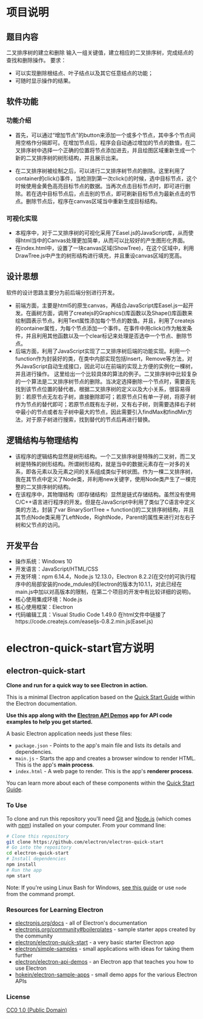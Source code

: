 # 项目说明

## 题目内容

二叉排序树的建立和删除
输入一组关键值，建立相应的二叉排序树，完成结点的查找和删除操作。
要求：
- 可以实现删除根结点、叶子结点以及其它任意结点的功能；
- 可随时显示操作的结果。

## 软件功能

### 功能介绍

- 首先，可以通过“增加节点”的button来添加一个或多个节点，其中多个节点间用空格作分隔即可。在增加节点后，程序会自动通过增加的节点的数值，在二叉排序树中选择一个正确的位置将节点添加进去，并且绘图区域重新生成一个新的二叉排序树的树形结构，并且展示出来。

- 在二叉排序树被绘制之后，可以进行二叉排序树节点的删除。这里利用了container的click()事件，当检测到第一次click()的时候，选中目标节点，这个时候使用金黄色高亮目标节点的数据。当再次点击目标节点时，即可进行删除。若在选中目标节点后，点击别的节点，即可刷新目标节点为最新点击的节点。删除节点后，程序在canvas区域当中重新生成目标结构。

### 可视化实现

- 本程序中，对于二叉排序树的可视化采用了Easel.js的JavaScript库，从而使得html当中的Canvas处理更加简单，从而可以比较好的产生图形化界面。
- 在index.html中，设置了一块canvas区域(ShowTree)，在这个区域中，利用DrawTree.js中产生的树形结构进行填充，并且重设canvas区域的宽高。

## 设计思想

软件的设计思路主要分为前后端分别进行开发。
- 前端方面，主要是html5的原生canvas，再结合JavaScript库Easel.js一起开发。在画树方面，调用了createjs的Graphics()库函数以及Shape()库函数来绘制圆表示节点。利用Text属性添加每个节点的数值。并且，利用了createjs的container属性，为每个节点添加一个事件。在事件中用click()作为触发条件，并且利用其他函数以及一个clear标记来处理是否选中一个节点、删除节点。
- 后端方面，利用了JavaScript实现了二叉排序树后端的功能实现。利用一个function作为封装好的类，在类中内部实现包括Insert，Remove等方法，对外JavaScript自动生成接口，因此可以在前端的实现上方便的实例化一棵树，并且进行操作。
这里给出一个比较具体的算法的例子。二叉排序树中比较复杂的一个算法是二叉排序树节点的删除。当决定选择删除一个节点时，需要首先找到该节点位置的替代者。根据二叉排序树的定义以及大小关系，很容易得到：若原节点无左右子树，直接删除即可；若原节点只有单一子树，将原子树作为节点的替代即可；若原节点既有左子树，又有右子树，则需要选择右子树中最小的节点或者左子树中最大的节点，因此需要引入findMax和findMin方法，对于原子树进行搜索，找到替代的节点后再进行替换。

## 逻辑结构与物理结构

- 该程序的逻辑结构显然是树形结构。一个二叉排序树是特殊的二叉树，而二叉树是特殊的树形结构。所谓树形结构，就是当中的数据元素存在一对多的关系，即各元素以及元素之间的关系组成类似于树状图。作为一棵二叉排序树，我在其节点中定义了Node类，并利用new关键字，使用Node类产生了一棵完整的二叉排序树的结构。
- 在该程序中，其物理结构（即存储结构）显然是链式存储结构。虽然没有使用C/C++语言进行程序的开发。但是在JavaScript中利用了类似了C语言中定义类的方法，封装了var BinarySortTree = function()的二叉排序树结构，并且其节点Node类采用了LeftNode，RightNode，Parent的属性来进行对左右子树和父节点的访问。

## 开发平台

- 操作系统：Windows 10
- 开发语言：JavaScript/HTML/CSS
- 开发环境：npm 6.14.4，Node.js 12.13.0，Electron 8.2.2(在交付的可执行程序中的局部安装的node_mdules的Electron的版本为10.1.1，对此已经在main.js中加以对高版本的限制，在第二个项目的开发中有比较详细的说明)。
- 核心使用集成环境：Node.js
- 核心使用框架：Electron
- 代码编辑工具：Visual Studio Code 1.49.0
在html文件中链接了https://code.createjs.com/easeljs-0.8.2.min.js(Easel.js)


# electron-quick-start官方说明

## electron-quick-start

**Clone and run for a quick way to see Electron in action.**

This is a minimal Electron application based on the [Quick Start Guide](https://electronjs.org/docs/tutorial/quick-start) within the Electron documentation.

**Use this app along with the [Electron API Demos](https://electronjs.org/#get-started) app for API code examples to help you get started.**

A basic Electron application needs just these files:

- `package.json` - Points to the app's main file and lists its details and dependencies.
- `main.js` - Starts the app and creates a browser window to render HTML. This is the app's **main process**.
- `index.html` - A web page to render. This is the app's **renderer process**.

You can learn more about each of these components within the [Quick Start Guide](https://electronjs.org/docs/tutorial/quick-start).

### To Use

To clone and run this repository you'll need [Git](https://git-scm.com) and [Node.js](https://nodejs.org/en/download/) (which comes with [npm](http://npmjs.com)) installed on your computer. From your command line:

```bash
# Clone this repository
git clone https://github.com/electron/electron-quick-start
# Go into the repository
cd electron-quick-start
# Install dependencies
npm install
# Run the app
npm start
```

Note: If you're using Linux Bash for Windows, [see this guide](https://www.howtogeek.com/261575/how-to-run-graphical-linux-desktop-applications-from-windows-10s-bash-shell/) or use `node` from the command prompt.

### Resources for Learning Electron

- [electronjs.org/docs](https://electronjs.org/docs) - all of Electron's documentation
- [electronjs.org/community#boilerplates](https://electronjs.org/community#boilerplates) - sample starter apps created by the community
- [electron/electron-quick-start](https://github.com/electron/electron-quick-start) - a very basic starter Electron app
- [electron/simple-samples](https://github.com/electron/simple-samples) - small applications with ideas for taking them further
- [electron/electron-api-demos](https://github.com/electron/electron-api-demos) - an Electron app that teaches you how to use Electron
- [hokein/electron-sample-apps](https://github.com/hokein/electron-sample-apps) - small demo apps for the various Electron APIs

### License

[CC0 1.0 (Public Domain)](LICENSE.md)
